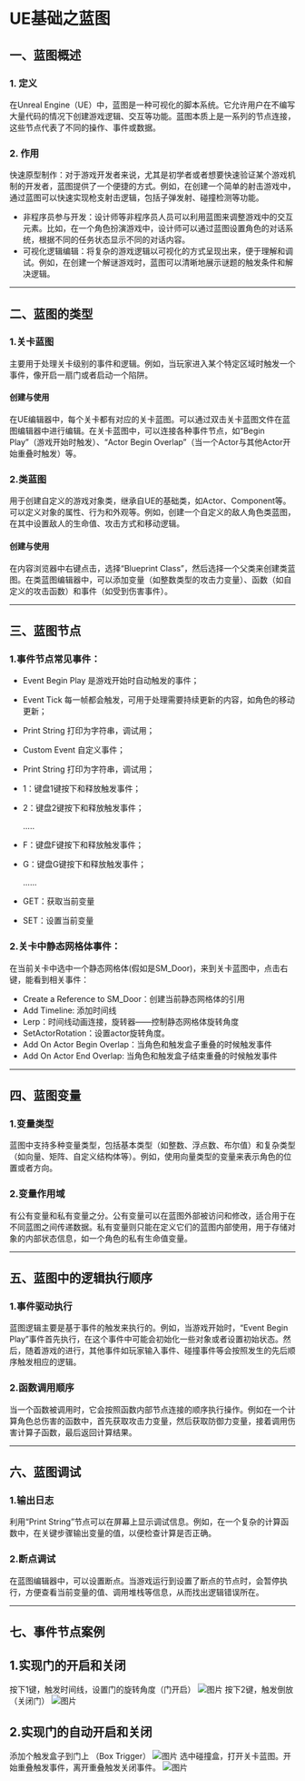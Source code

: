 # UE基础之蓝图
## 一、蓝图概述
### 1. 定义
在Unreal Engine（UE）中，蓝图是一种可视化的脚本系统。它允许用户在不编写大量代码的情况下创建游戏逻辑、交互等功能。蓝图本质上是一系列的节点连接，这些节点代表了不同的操作、事件或数据。
### 2. 作用
快速原型制作：对于游戏开发者来说，尤其是初学者或者想要快速验证某个游戏机制的开发者，蓝图提供了一个便捷的方式。例如，在创建一个简单的射击游戏中，通过蓝图可以快速实现枪支射击逻辑，包括子弹发射、碰撞检测等功能。
- 非程序员参与开发：设计师等非程序员人员可以利用蓝图来调整游戏中的交互元素。比如，在一个角色扮演游戏中，设计师可以通过蓝图设置角色的对话系统，根据不同的任务状态显示不同的对话内容。
- 可视化逻辑编辑：将复杂的游戏逻辑以可视化的方式呈现出来，便于理解和调试。例如，在创建一个解谜游戏时，蓝图可以清晰地展示谜题的触发条件和解决逻辑。

---

## 二、蓝图的类型
### 1.关卡蓝图
主要用于处理关卡级别的事件和逻辑。例如，当玩家进入某个特定区域时触发一个事件，像开启一扇门或者启动一个陷阱。
#### 创建与使用
在UE编辑器中，每个关卡都有对应的关卡蓝图。可以通过双击关卡蓝图文件在蓝图编辑器中进行编辑。在关卡蓝图中，可以连接各种事件节点，如“Begin Play”（游戏开始时触发）、“Actor Begin Overlap”（当一个Actor与其他Actor开始重叠时触发）等。
### 2.类蓝图
用于创建自定义的游戏对象类，继承自UE的基础类，如Actor、Component等。可以定义对象的属性、行为和外观等。例如，创建一个自定义的敌人角色类蓝图，在其中设置敌人的生命值、攻击方式和移动逻辑。
#### 创建与使用
在内容浏览器中右键点击，选择“Blueprint Class”，然后选择一个父类来创建类蓝图。在类蓝图编辑器中，可以添加变量（如整数类型的攻击力变量）、函数（如自定义的攻击函数）和事件（如受到伤害事件）。

---

## 三、蓝图节点
### 1.事件节点常见事件：
- Event Begin Play 是游戏开始时自动触发的事件；
- Event Tick 每一帧都会触发，可用于处理需要持续更新的内容，如角色的移动更新；
- Print String 打印为字符串，调试用；
- Custom Event 自定义事件；
- Print String 打印为字符串，调试用；
- 1：键盘1键按下和释放触发事件；
- 2：键盘2键按下和释放触发事件；
  
  .....
- F：键盘F键按下和释放触发事件；
- G：键盘G键按下和释放触发事件；

    ......

- GET：获取当前变量
- SET：设置当前变量
  
### 2.关卡中静态网格体事件：
在当前关卡中选中一个静态网格体(假如是SM_Door)，来到关卡蓝图中，点击右键，能看到相关事件：
- Create a Reference to SM_Door：创建当前静态网格体的引用
- Add Timeline: 添加时间线
- Lerp：时间线动画连接，旋转器——控制静态网格体旋转角度
- SetActorRotation：设置actor旋转角度。
- Add On Actor Begin Overlap：当角色和触发盒子重叠的时候触发事件
- Add On Actor End Overlap: 当角色和触发盒子结束重叠的时候触发事件
---

## 四、蓝图变量
### 1.变量类型
蓝图中支持多种变量类型，包括基本类型（如整数、浮点数、布尔值）和复杂类型（如向量、矩阵、自定义结构体等）。例如，使用向量类型的变量来表示角色的位置或者方向。
### 2.变量作用域
有公有变量和私有变量之分。公有变量可以在蓝图外部被访问和修改，适合用于在不同蓝图之间传递数据。私有变量则只能在定义它们的蓝图内部使用，用于存储对象的内部状态信息，如一个角色的私有生命值变量。

---

## 五、蓝图中的逻辑执行顺序
### 1.事件驱动执行
蓝图逻辑主要是基于事件的触发来执行的。例如，当游戏开始时，“Event Begin Play”事件首先执行，在这个事件中可能会初始化一些对象或者设置初始状态。然后，随着游戏的进行，其他事件如玩家输入事件、碰撞事件等会按照发生的先后顺序触发相应的逻辑。
### 2.函数调用顺序
当一个函数被调用时，它会按照函数内部节点连接的顺序执行操作。例如在一个计算角色总伤害的函数中，首先获取攻击力变量，然后获取防御力变量，接着调用伤害计算子函数，最后返回计算结果。

---

## 六、蓝图调试
### 1.输出日志
利用“Print String”节点可以在屏幕上显示调试信息。例如，在一个复杂的计算函数中，在关键步骤输出变量的值，以便检查计算是否正确。
### 2.断点调试
在蓝图编辑器中，可以设置断点。当游戏运行到设置了断点的节点时，会暂停执行，方便查看当前变量的值、调用堆栈等信息，从而找出逻辑错误所在。

---

## 七、事件节点案例
## 1.实现门的开启和关闭
按下1键，触发时间线，设置门的旋转角度（门开启）
![图片](./image/blueprint-1.png)
按下2键，触发倒放（关闭门）
![图片](./image/blueprint-2.png)
## 2.实现门的自动开启和关闭
添加个触发盒子到门上 （Box Trigger）
![图片](./image/blueprint-3.png)
选中碰撞盒，打开关卡蓝图。开始重叠触发事件，离开重叠触发关闭事件。
![图片](./image/blueprint-4.png)
